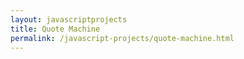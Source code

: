 ```yaml
---
layout: javascriptprojects
title: Quote Machine
permalink: /javascript-projects/quote-machine.html
---
```

